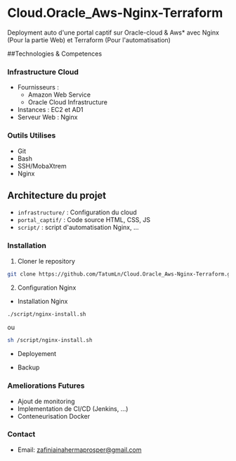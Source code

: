 # Cloud.Oracle_Aws-Nginx-Terraform
Deployment auto d'une portal captif sur Oracle-cloud &amp; Aws* avec Nginx (Pour la partie Web) et Terraform (Pour l'automatisation)

##Technologies & Competences
### Infrastructure Cloud
- Fournisseurs :
    * Amazon Web Service
    * Oracle Cloud Infrastructure
- Instances : EC2 et AD1
- Serveur Web : Nginx

### Outils Utilises
- Git
- Bash
- SSH/MobaXtrem
- Nginx

## Architecture du projet
- `infrastructure/` : Configuration du cloud
- `portal_captif/` : Code source HTML, CSS, JS
- `script/` : script d'automatisation Nginx, ...

### Installation 
1. Cloner le repository
```bash
git clone https://github.com/TatumLn/Cloud.Oracle_Aws-Nginx-Terraform.git
```
2. Configuration Nginx
 * Installation Nginx
```bash
./script/nginx-install.sh 
```
ou
```bash
sh /script/nginx-install.sh 
```
 * Deployement

 * Backup

### Ameliorations Futures
 * Ajout de monitoring
 * Implementation de CI/CD (Jenkins, ...)
 * Conteneurisation Docker

### Contact
 * Email: zafiniainahermaprosper@gmail.com


